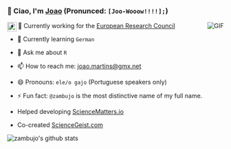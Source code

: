 ### 👋 Ciao, I'm [Joao](https://en.wikipedia.org/wiki/Jo%C3%A3o) (Pronunced: `[Joo-Wooow!!!!];`)

<a href="https://www.linkedin.com/in/zambujo/">
  <img align="left" alt="LinkedIn" width="22px" src="https://cdn.jsdelivr.net/npm/simple-icons@3.1.0/icons/linkedin.svg" />
</a>

<img align="right" alt="GIF" src="https://media.giphy.com/media/iIqmM5tTjmpOB9mpbn/giphy.gif" />

- 🔭 Currently working for the [European Research Council](https://erc.europa.eu)
- 🌱 Currently learning `German`
- 💬 Ask me about `R`
- 📫 How to reach me: [joao.martins@gmx.net](mailto:joao.martins@gmx.net)
- 😄 Pronouns: `ele/o gajo` (Portuguese speakers only)
- ⚡ Fun fact: `@zambujo` is the most distinctive name of my full name.

- Helped developing [ScienceMatters.io](https://github.com/SciMts)
- Co-created [ScienceGeist.com](https://www.sciencegeist.com)


![zambujo's github stats](https://github-readme-stats.vercel.app/api?username=zambujo&show_icons=true&hide_border=true)
